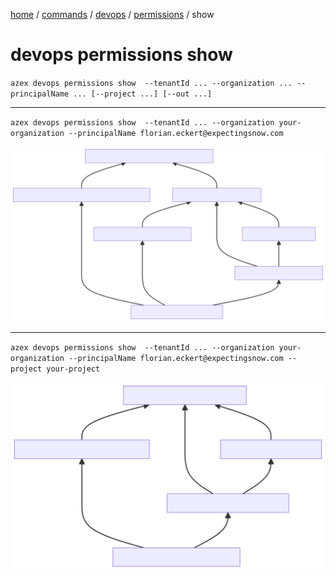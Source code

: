 [home](/readme.md) / [commands](/docs/commands/readme.md) / [devops](/docs/commands/devops/readme.md) / [permissions](/docs/commands/devops/permissions/readme.md) / show

# devops permissions show


`azex devops permissions show  --tenantId ... --organization ... --principalName ... [--project ...] [--out ...]`

<hr/>

`azex devops permissions show  --tenantId ... --organization your-organization --principalName florian.eckert@expectingsnow.com`

![](azex-devops-permissions-show-your-organization-user-florian.eckert%40expectingsnow.com.svg)

<hr/>

`azex devops permissions show  --tenantId ... --organization your-organization --principalName florian.eckert@expectingsnow.com --project your-project`

![](azex-devops-permissions-show-your-organization-your-project-user-florian.eckert%40expectingsnow.com.svg)
